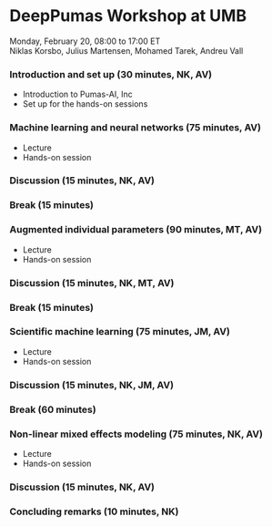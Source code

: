 # DeepPumas Workshop at UMB

Monday, February 20, 08:00 to 17:00 ET<br>
Niklas Korsbo, Julius Martensen, Mohamed Tarek, Andreu Vall

### Introduction and set up (30 minutes, NK, AV)
- Introduction to Pumas-AI, Inc
- Set up for the hands-on sessions

### Machine learning and neural networks (75 minutes, AV)
- Lecture
- Hands-on session

### Discussion (15 minutes, NK, AV)

### Break (15 minutes)

### Augmented individual parameters (90 minutes, MT, AV)

- Lecture
- Hands-on session

### Discussion (15 minutes, NK, MT, AV)

### Break (15 minutes)

### Scientific machine learning (75 minutes, JM, AV)

- Lecture
- Hands-on session

### Discussion (15 minutes, NK, JM, AV)

### Break (60 minutes)

### Non-linear mixed effects modeling (75 minutes, NK, AV)

- Lecture
- Hands-on session

### Discussion (15 minutes, NK, AV)

### Concluding remarks (10 minutes, NK)
